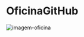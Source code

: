 # OficinaGitHub

![imagem-oficina](https://github.com/AndersonFreireFlores/OficinaGitHub/assets/141862286/9705332c-e780-4ea6-b8e7-2edc7524de2d)

